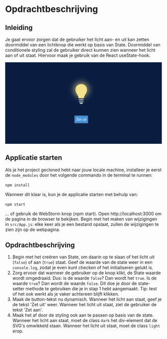 # Opdrachtbeschrijving

## Inleiding

Je gaat ervoor zorgen dat de gebruiker het licht aan- en uit kan zetten doormiddel van een lichtknop die werkt op basis van State. Doormiddel van conditionele styling zal de gebruiker direct kunnen zien wanneer het licht aan of uit staat. Hiervoor maak je gebruik van de React useState-hook.

![screenshot](src/assets/screenshot.png)

## Applicatie starten

Als je het project gecloned hebt naar jouw locale machine, installeer je eerst de `node_modules` door het volgende
commando in de terminal te runnen:

`npm install`

Wanneer dit klaar is, kun je de applicatie starten met behulp van:

`npm start`

... of gebruik de WebStorm knop (npm start). Open http://localhost:3000 om de pagina in de browser te bekijken. Begin met
het maken van wijzigingen in `src/App.js`: elke keer als je een bestand opslaat, zullen de wijzigingen te zien zijn op
de webpagina.

## Opdrachtbeschrijving

1. Begin met het creëren van State, om daarin op te slaan of het licht uit (`false`) of aan (`true`) staat. Geef de waarde van de state weer in een `console.log`, zodat je even kunt checken of het initialiseren gelukt is.
2. Zorg ervoor dat wanneer de gebruiker op de knop klikt, de State waarde wordt omgedraaid. Dus: is de waarde `false`? Dan wordt het `true`. Is de waarde `true`? Dan wordt de waarde `false`. Dit doe je door de state-setter methode te gebruiken die je in stap 1 hebt aangemaakt. Tip: test of het ook werkt als je vaker achtereen blijft klikken.
3. Maak de button-tekst nu dynamisch. Wanneer het licht aan staat, geef je de tekst 'Zet uit' weer. Wanneer het licht uit staat, ziet de gebruiker de tekst 'Zet aan'.
4. Maak het af door de styling ook aan te passen op basis van de state. Wanneer het licht aan staat, moet de class `dark` het div-element dat de SVG's omwikkeld staan. Wanneer het licht uit staat, moet de class `light` erop. 